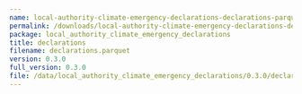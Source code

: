 ```yaml
---
name: local-authority-climate-emergency-declarations-declarations-parquet
permalink: /downloads/local-authority-climate-emergency-declarations-declarations-parquet/0_3_0
package: local_authority_climate_emergency_declarations
title: declarations
filename: declarations.parquet
version: 0.3.0
full_version: 0.3.0
file: /data/local_authority_climate_emergency_declarations/0.3.0/declarations.parquet
---
```

